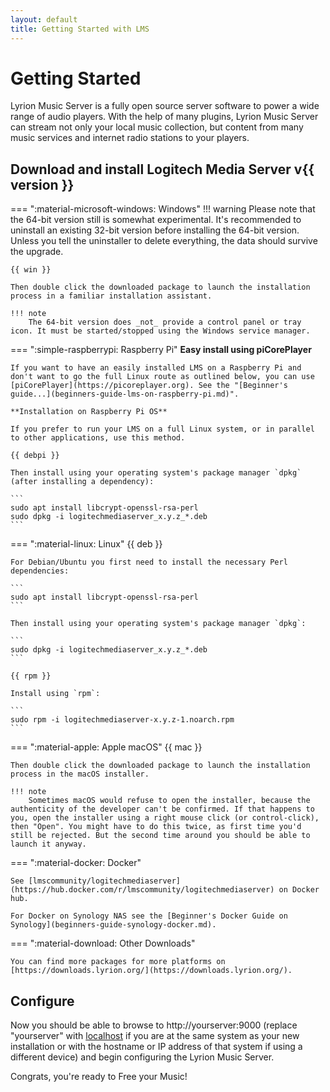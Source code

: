 ```yaml
---
layout: default
title: Getting Started with LMS
---
```


# Getting Started

Lyrion Music Server is a fully open source server software to power a wide range of audio players. With the help of many plugins, Lyrion Music Server can stream not only your local music collection, but content from many music services and internet radio stations to your players.

## Download and install Logitech Media Server v{{ version }}

=== ":material-microsoft-windows: Windows"
    !!! warning
        Please note that the 64-bit version still is somewhat experimental. It's recommended to uninstall an existing 32-bit version before installing the 64-bit version. Unless you tell the uninstaller to delete everything, the data should survive the upgrade.

    {{ win }}

    Then double click the downloaded package to launch the installation process in a familiar installation assistant.

    !!! note
        The 64-bit version does _not_ provide a control panel or tray icon. It must be started/stopped using the Windows service manager.


=== ":simple-raspberrypi: Raspberry Pi"
    **Easy install using piCorePlayer**

    If you want to have an easily installed LMS on a Raspberry Pi and don't want to go the full Linux route as outlined below, you can use [piCorePlayer](https://picoreplayer.org). See the "[Beginner's guide...](beginners-guide-lms-on-raspberry-pi.md)".

    **Installation on Raspberry Pi OS**

    If you prefer to run your LMS on a full Linux system, or in parallel to other applications, use this method.

    {{ debpi }}

    Then install using your operating system's package manager `dpkg` (after installing a dependency):

    ```
    sudo apt install libcrypt-openssl-rsa-perl
    sudo dpkg -i logitechmediaserver_x.y.z_*.deb
    ```


=== ":material-linux: Linux"
    {{ deb }}

    For Debian/Ubuntu you first need to install the necessary Perl dependencies:

    ```
    sudo apt install libcrypt-openssl-rsa-perl
    ```

    Then install using your operating system's package manager `dpkg`:

    ```
    sudo dpkg -i logitechmediaserver_x.y.z_*.deb
    ```

    {{ rpm }}

    Install using `rpm`:

    ```
    sudo rpm -i logitechmediaserver-x.y.z-1.noarch.rpm
    ```


=== ":material-apple: Apple macOS"
    {{ mac }}

    Then double click the downloaded package to launch the installation process in the macOS installer.

    !!! note
        Sometimes macOS would refuse to open the installer, because the authenticity of the developer can't be confirmed. If that happens to you, open the installer using a right mouse click (or control-click), then "Open". You might have to do this twice, as first time you'd still be rejected. But the second time around you should be able to launch it anyway.


=== ":material-docker: Docker"

    See [lmscommunity/logitechmediaserver](https://hub.docker.com/r/lmscommunity/logitechmediaserver) on Docker hub.

    For Docker on Synology NAS see the [Beginner's Docker Guide on Synology](beginners-guide-synology-docker.md).


=== ":material-download: Other Downloads"

    You can find more packages for more platforms on [https://downloads.lyrion.org/](https://downloads.lyrion.org/).


## Configure

Now you should be able to browse to http://yourserver:9000 (replace "yourserver" with [localhost](http://localhost:9000) if you are at the same system as your new installation or with the hostname or IP address of that system if using a different device) and begin configuring the Lyrion Music Server.

Congrats, you're ready to Free your Music!
